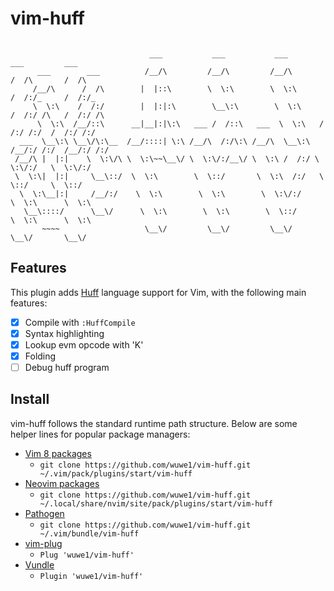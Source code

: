 # vim-huff

<pre><code>
                               ___           ___           ___           ___         ___   
      ___        ___          /__/\         /__/\         /__/\         /  /\       /  /\  
     /__/\      /  /\        |  |::\        \  \:\        \  \:\       /  /:/_     /  /:/_ 
     \  \:\    /  /:/        |  |:|:\        \__\:\        \  \:\     /  /:/ /\   /  /:/ /\
      \  \:\  /__/::\      __|__|:|\:\   ___ /  /::\   ___  \  \:\   /  /:/ /:/  /  /:/ /:/
  ___  \__\:\ \__\/\:\__  /__/::::| \:\ /__/\  /:/\:\ /__/\  \__\:\ /__/:/ /:/  /__/:/ /:/ 
 /__/\ |  |:|    \  \:\/\ \  \:\~~\__\/ \  \:\/:/__\/ \  \:\ /  /:/ \  \:\/:/   \  \:\/:/  
 \  \:\|  |:|     \__\::/  \  \:\        \  \::/       \  \:\  /:/   \  \::/     \  \::/   
  \  \:\__|:|     /__/:/    \  \:\        \  \:\        \  \:\/:/     \  \:\      \  \:\   
   \__\::::/      \__\/      \  \:\        \  \:\        \  \::/       \  \:\      \  \:\  
       ~~~~                   \__\/         \__\/         \__\/         \__\/       \__\/  
</pre></code>

## Features
This plugin adds [Huff](https://docs.huff.sh) language support for Vim, with the following main features:
- [x] Compile with `:HuffCompile`
- [x] Syntax highlighting
- [x] Lookup evm opcode with 'K'
- [x] Folding
- [ ] Debug huff program

## Install
vim-huff follows the standard runtime path structure. Below are some helper lines for popular package managers:
- [Vim 8 packages](http://vimhelp.appspot.com/repeat.txt.html#packages)
  - `git clone https://github.com/wuwe1/vim-huff.git ~/.vim/pack/plugins/start/vim-huff`
- [Neovim packages](https://neovim.io/doc/user/repeat.html#packages)
  - `git clone https://github.com/wuwe1/vim-huff.git ~/.local/share/nvim/site/pack/plugins/start/vim-huff`
- [Pathogen](https://github.com/tpope/vim-pathogen)
  - `git clone https://github.com/wuwe1/vim-huff.git ~/.vim/bundle/vim-huff`
- [vim-plug](https://github.com/junegunn/vim-plug)
  - `Plug 'wuwe1/vim-huff'`
- [Vundle](https://github.com/VundleVim/Vundle.vim)
  - `Plugin 'wuwe1/vim-huff'`
